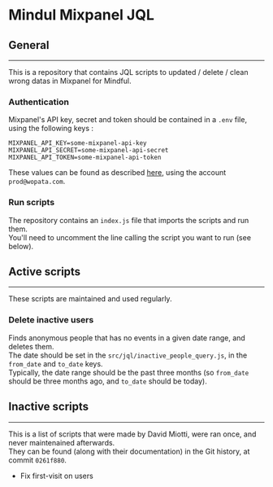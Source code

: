 # Mindul Mixpanel JQL

## General
-----
This is a repository that contains JQL scripts to updated / delete / clean wrong datas in Mixpanel for Mindful.  

### Authentication
Mixpanel's API key, secret and token should be contained in a `.env` file, using the following keys :
```
MIXPANEL_API_KEY=some-mixpanel-api-key
MIXPANEL_API_SECRET=some-mixpanel-api-secret
MIXPANEL_API_TOKEN=some-mixpanel-api-token
```
These values can be found as described [here](https://mixpanel.com/help/questions/articles/where-can-i-find-my-project-token), using the account `prod@wopata.com`.

### Run scripts
The repository contains an `index.js` file that imports the scripts and run them.  
You'll need to uncomment the line calling the script you want to run (see below).  

## Active scripts
------
These scripts are maintained and used regularly.
### Delete inactive users
Finds anonymous people that has no events in a given date range, and deletes them.  
The date should be set in the `src/jql/inactive_people_query.js`, in the `from_date` and `to_date` keys.  
Typically, the date range should be the past three months (so `from_date` should be three months ago, and `to_date` should be today).

## Inactive scripts
------
This is a list of scripts that were made by David Miotti, were ran once, and never maintenained afterwards.  
They can be found (along with their documentation) in the Git history, at commit `0261f880`.
- Fix first-visit on users
